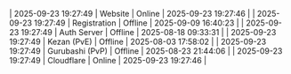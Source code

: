 | 2025-09-23 19:27:49 | Website | Online | 2025-09-23 19:27:46 |
| 2025-09-23 19:27:49 | Registration | Offline | 2025-09-09 16:40:23 |
| 2025-09-23 19:27:49 | Auth Server | Offline | 2025-08-18 09:33:31 |
| 2025-09-23 19:27:49 | Kezan (PvE) | Offline | 2025-08-03 17:58:02 |
| 2025-09-23 19:27:49 | Gurubashi (PvP) | Offline | 2025-08-23 21:44:06 |
| 2025-09-23 19:27:49 | Cloudflare | Online | 2025-09-23 19:27:46 |
